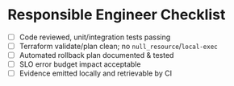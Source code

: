 
# Responsible Engineer Checklist

- [ ] Code reviewed, unit/integration tests passing
- [ ] Terraform validate/plan clean; no `null_resource`/`local-exec`
- [ ] Automated rollback plan documented & tested
- [ ] SLO error budget impact acceptable
- [ ] Evidence emitted locally and retrievable by CI
